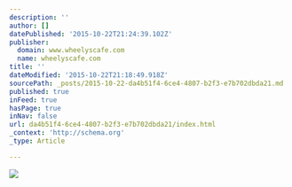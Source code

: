 ```yaml
---
description: ''
author: []
datePublished: '2015-10-22T21:24:39.102Z'
publisher:
  domain: www.wheelyscafe.com
  name: wheelyscafe.com
title: ''
dateModified: '2015-10-22T21:18:49.918Z'
sourcePath: _posts/2015-10-22-da4b51f4-6ce4-4807-b2f3-e7b702dbda21.md
published: true
inFeed: true
hasPage: true
inNav: false
url: da4b51f4-6ce4-4807-b2f3-e7b702dbda21/index.html
_context: 'http://schema.org'
_type: Article

---
```

![](http://www.wheelyscafe.com/img/alps1.png)